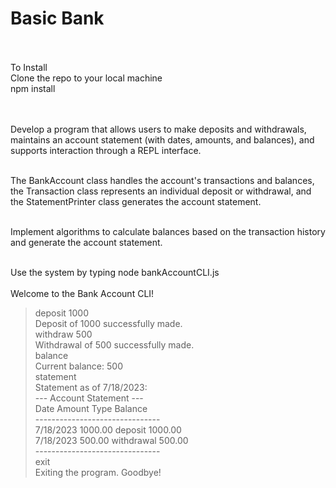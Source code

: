 # Basic Bank

<br><br>
To Install<br>
Clone the repo to your local machine<br>
npm install<br>

<br><br>
Develop a program that allows users to make deposits and withdrawals, maintains an account statement (with dates, amounts, and balances), and supports interaction through a REPL interface.<br><br>

The BankAccount class handles the account's transactions and balances, the Transaction class represents an individual deposit or withdrawal, and the StatementPrinter class generates the account statement.<br><br>

Implement algorithms to calculate balances based on the transaction history and generate the account statement. <br><br>

Use the system by typing node bankAccountCLI.js <br>
<br>
Welcome to the Bank Account CLI! <br>

> deposit 1000<br>
> Deposit of 1000 successfully made.<br>
> withdraw 500<br>
> Withdrawal of 500 successfully made.<br>
> balance<br>
> Current balance: 500<br>
> statement<br>
> Statement as of 7/18/2023:<br>
> --- Account Statement ---<br>
> Date Amount Type Balance<br>
> -------------------------------<br>
> 7/18/2023 1000.00 deposit 1000.00<br>
> 7/18/2023 500.00 withdrawal 500.00<br>
> -------------------------------<br>
> exit<br>
> Exiting the program. Goodbye!<br>
